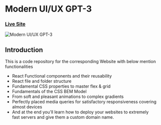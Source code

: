 # Modern UI/UX GPT-3
### [Live Site](https://gpt-3-plum.vercel.app)

![Modern UI/UX GPT-3](https://i.ibb.co/TR5LW9z/image.png)

## Introduction
This is a code repository for the corresponding Website with below mention functionalities

- React Functional components and their reusability
- React file and folder structure
- Fundamental CSS properties to master flex & grid
- Fundamentals of the CSS BEM Model
- From soft and pleasant animations to complex gradients
- Perfectly placed media queries for satisfactory responsiveness covering almost devices
- And at the end you'll learn how to deploy your websites to extremely fast servers and give them a custom domain name.
